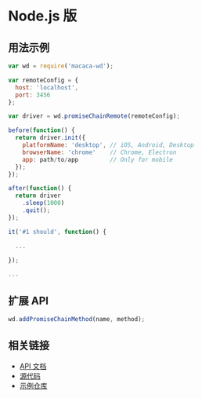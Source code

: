 # Node.js 版

## 用法示例

```javascript
var wd = require('macaca-wd');

var remoteConfig = {
  host: 'localhost',
  port: 3456
};

var driver = wd.promiseChainRemote(remoteConfig);

before(function() {
  return driver.init({
    platformName: 'desktop', // iOS, Android, Desktop
    browserName: 'chrome'    // Chrome, Electron
    app: path/to/app         // Only for mobile
  });
});

after(function() {
  return driver
    .sleep(1000)
    .quit();
});

it('#1 should', function() {

  ...

});

...
```

## 扩展 API

```javascript
wd.addPromiseChainMethod(name, method);
```

## 相关链接

- [API 文档](//macacajs.github.io/macaca-wd)
- [源代码](//github.com/macacajs/macaca-wd)
- [示例仓库](//github.com/macaca-sample/mobile-app-sample-nodejs)
